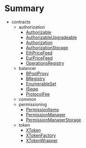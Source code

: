 # Summary
* contracts
  * authorization
    * [Authorizable](docs/contracts/authorization/authorizable.md)
    * [AuthorizableUpgradeable](docs/contracts/authorization/authorizableupgradeable.md)
    * [Authorization](docs/contracts/authorization/authorization.md)
    * [AuthorizationStorage](docs/contracts/authorization/authorizationstorage.md)
    * [EthPriceFeed](docs/contracts/authorization/ethpricefeed.md)
    * [EurPriceFeed](docs/contracts/authorization/eurpricefeed.md)
    * [OperationsRegistry](docs/contracts/authorization/operationsregistry.md)
  * balancer
    * [BPoolProxy](docs/contracts/balancer/bpoolproxy.md)
    * [BRegistry](docs/contracts/balancer/bregistry.md)
    * [EnumerableSet](docs/contracts/balancer/enumerableset.md)
    * [ISwap](docs/contracts/balancer/iswap.md)
    * [ProtocolFee](docs/contracts/balancer/protocolfee.md)
  * common
  * permissioning
    * [PermissionItems](docs/contracts/permissioning/permissionitems.md)
    * [PermissionManager](docs/contracts/permissioning/permissionmanager.md)
    * [PermissionManagerStorage](docs/contracts/permissioning/permissionmanagerstorage.md)
  * token
    * [XToken](docs/contracts/token/xtoken.md)
    * [XTokenFactory](docs/contracts/token/xtokenfactory.md)
    * [XTokenWrapper](docs/contracts/token/xtokenwrapper.md)
